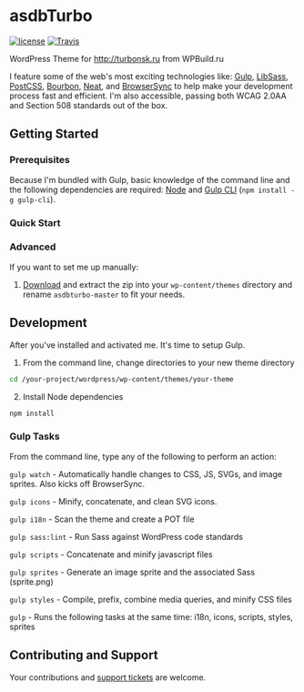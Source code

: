 asdbTurbo
===

[![license](https://img.shields.io/github/license/mashape/apistatus.svg)]()
[![Travis](https://travis-ci.org/asdbthemes/asdbturbo.svg?branch=master)](https://travis-ci.org/asdbthemes/asdbturbo)



WordPress Theme for http://turbonsk.ru from WPBuild.ru

I feature some of the web's most exciting technologies like: [Gulp](http://gulpjs.com/), [LibSass](http://sass-lang.com/), [PostCSS](https://github.com/postcss/postcss), [Bourbon](http://bourbon.io/), [Neat](http://neat.bourbon.io/), and [BrowserSync](https://www.browsersync.io/) to help make your development process fast and efficient. I'm also accessible, passing both WCAG 2.0AA and Section 508 standards out of the box.

## Getting Started

### Prerequisites

Because I'm bundled with Gulp, basic knowledge of the command line and the following dependencies are required: [Node](http://nodejs.org/) and [Gulp CLI](https://github.com/gulpjs/gulp-cli) (`npm install -g gulp-cli`).

### Quick Start


### Advanced

If you want to set me up manually:

1) [Download](https://github.com/asdbtheme/asdbturbo/archive/master.zip) and extract the zip into your `wp-content/themes` directory and rename `asdbturbo-master` to fit your needs.


## Development

After you've installed and activated me. It's time to setup Gulp.

1) From the command line, change directories to your new theme directory

```bash
cd /your-project/wordpress/wp-content/themes/your-theme
```

2) Install Node dependencies

```bash
npm install
```

### Gulp Tasks

From the command line, type any of the following to perform an action:

`gulp watch` - Automatically handle changes to CSS, JS, SVGs, and image sprites. Also kicks off BrowserSync.

`gulp icons` - Minify, concatenate, and clean SVG icons.

`gulp i18n` - Scan the theme and create a POT file

`gulp sass:lint` - Run Sass against WordPress code standards

`gulp scripts` - Concatenate and minify javascript files

`gulp sprites` - Generate an image sprite and the associated Sass (sprite.png)

`gulp styles` - Compile, prefix, combine media queries, and minify CSS files

`gulp` - Runs the following tasks at the same time: i18n, icons, scripts, styles, sprites

## Contributing and Support

Your contributions and [support tickets](https://github.com/asdbthemes/asdbturbo/issues) are welcome.
